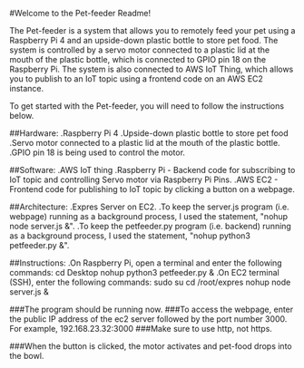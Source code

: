 #Welcome to the Pet-feeder Readme!

The Pet-feeder is a system that allows you to remotely feed your pet using a Raspberry Pi 4 and an upside-down plastic bottle to store pet food. The system is controlled by a servo motor connected to a plastic lid at the mouth of the plastic bottle, which is connected to GPIO pin 18 on the Raspberry Pi. The system is also connected to AWS IoT Thing, which allows you to publish to an IoT topic using a frontend code on an AWS EC2 instance.

To get started with the Pet-feeder, you will need to follow the instructions below.

##Hardware:
.Raspberry Pi 4
.Upside-down plastic bottle to store pet food
.Servo motor connected to a plastic lid at the mouth of the plastic bottle.
.GPIO pin 18 is being used to control the motor.

##Software:
.AWS IoT thing
.Raspberry Pi - Backend code for subscribing to IoT topic and controlling Servo motor via Raspberry Pi Pins.
.AWS EC2 - Frontend code for publishing to IoT topic by clicking a button on a webpage.

##Architecture:
.Expres Server on EC2.
.To keep the server.js program (i.e. webpage) running as a background process, I used the statement, "nohup node server.js &".
.To keep the petfeeder.py program (i.e. backend) running as a background process, I used the statement, "nohup python3 petfeeder.py &".

##Instructions:
.On Raspberry Pi, open a terminal and enter the following commands:
  cd Desktop
  nohup python3 petfeeder.py &
.On EC2 terminal (SSH), enter the following commands: 
  sudo su
  cd /root/expres
  nohup node server.js &
  
###The program should be running now.
###To access the webpage, enter the public IP address of the ec2 server followed by the port number 3000. For example, 192.168.23.32:3000
###Make sure to use http, not https.
 
###When the button is clicked, the motor activates and pet-food drops into the bowl.
